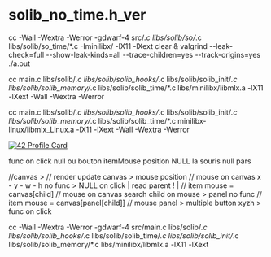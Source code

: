 # solib_no_time.h_ver
 cc -Wall -Wextra -Werror -gdwarf-4 src/*.c  libs/solib/so/*.c libs/solib/so_time/*.c  -Iminilibx/ -lX11 -lXext
 clear & valgrind --leak-check=full --show-leak-kinds=all --trace-children=yes --track-origins=yes ./a.out

 cc main.c libs/solib/*.c libs/solib/solib_hooks/*.c libs/solib/solib_init/*.c libs/solib/solib_memory/*.c libs/solib/solib_time/*.c libs/minilibx/libmlx.a -lX11 -lXext -Wall -Wextra -Werror

 cc main.c libs/solib/*.c libs/solib/solib_hooks/*.c libs/solib/solib_init/*.c libs/solib/solib_memory/*.c libs/solib/solib_time/*.c minilibx-linux/libmlx_Linux.a -lX11 -lXext -Wall -Wextra -Werror

 [![42 Profile Card](https://1337-readme-xi.vercel.app/api/profile?cursus=42&dark=true&email=hide&leet_logo=hide&login=zoyern)](https://github.com/mohouyizme/1337-readme)

func on click null ou bouton
itemMouse position NULL la souris null pars

 //canvas > 
 // render update canvas > mouse position
 // mouse on canvas x - y - w - h no func > NULL on click
					| read parent ! |
 // item mouse = canvas[child]
 // mouse on canvas search child on mouse > panel no func
 // item mouse = canvas[panel[child]] 
 // mouse panel > multiple button xyzh > func on click 

 

  cc -Wall -Wextra -Werror -gdwarf-4 src/main.c  libs/solib/*.c  libs/solib/solib_hooks/*.c libs/solib/solib_time/*.c libs/solib/solib_init/*.c libs/solib/solib_memory/*.c  libs/minilibx/libmlx.a -lX11 -lXext